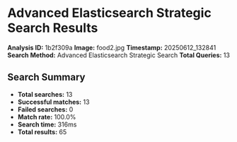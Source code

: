 # Advanced Elasticsearch Strategic Search Results

**Analysis ID:** 1b2f309a
**Image:** food2.jpg
**Timestamp:** 20250612_132841
**Search Method:** Advanced Elasticsearch Strategic Search
**Total Queries:** 13

## Search Summary

- **Total searches:** 13
- **Successful matches:** 13
- **Failed searches:** 0
- **Match rate:** 100.0%
- **Search time:** 316ms
- **Total results:** 65

